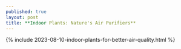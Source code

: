 ```yaml
---
published: true
layout: post
title: **Indoor Plants: Nature's Air Purifiers**
---
```

{% include 2023-08-10-indoor-plants-for-better-air-quality.html %}
